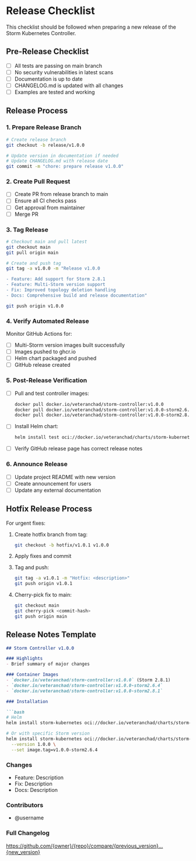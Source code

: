 # Release Checklist

This checklist should be followed when preparing a new release of the Storm Kubernetes Controller.

## Pre-Release Checklist

- [ ] All tests are passing on main branch
- [ ] No security vulnerabilities in latest scans
- [ ] Documentation is up to date
- [ ] CHANGELOG.md is updated with all changes
- [ ] Examples are tested and working

## Release Process

### 1. Prepare Release Branch

```bash
# Create release branch
git checkout -b release/v1.0.0

# Update version in documentation if needed
# Update CHANGELOG.md with release date
git commit -m "chore: prepare release v1.0.0"
```

### 2. Create Pull Request

- [ ] Create PR from release branch to main
- [ ] Ensure all CI checks pass
- [ ] Get approval from maintainer
- [ ] Merge PR

### 3. Tag Release

```bash
# Checkout main and pull latest
git checkout main
git pull origin main

# Create and push tag
git tag -a v1.0.0 -m "Release v1.0.0

- Feature: Add support for Storm 2.8.1
- Feature: Multi-Storm version support
- Fix: Improved topology deletion handling
- Docs: Comprehensive build and release documentation"

git push origin v1.0.0
```

### 4. Verify Automated Release

Monitor GitHub Actions for:
- [ ] Multi-Storm version images built successfully
- [ ] Images pushed to ghcr.io
- [ ] Helm chart packaged and pushed
- [ ] GitHub release created

### 5. Post-Release Verification

- [ ] Pull and test controller images:
  ```bash
  docker pull docker.io/veteranchad/storm-controller:v1.0.0
  docker pull docker.io/veteranchad/storm-controller:v1.0.0-storm2.6.4
  docker pull docker.io/veteranchad/storm-controller:v1.0.0-storm2.8.1
  ```

- [ ] Install Helm chart:
  ```bash
  helm install test oci://docker.io/veteranchad/charts/storm-kubernetes --version 1.0.0
  ```

- [ ] Verify GitHub release page has correct release notes

### 6. Announce Release

- [ ] Update project README with new version
- [ ] Create announcement for users
- [ ] Update any external documentation

## Hotfix Release Process

For urgent fixes:

1. Create hotfix branch from tag:
   ```bash
   git checkout -b hotfix/v1.0.1 v1.0.0
   ```

2. Apply fixes and commit

3. Tag and push:
   ```bash
   git tag -a v1.0.1 -m "Hotfix: <description>"
   git push origin v1.0.1
   ```

4. Cherry-pick fix to main:
   ```bash
   git checkout main
   git cherry-pick <commit-hash>
   git push origin main
   ```

## Release Notes Template

```markdown
## Storm Controller v1.0.0

### Highlights
- Brief summary of major changes

### Container Images
- `docker.io/veteranchad/storm-controller:v1.0.0` (Storm 2.8.1)
- `docker.io/veteranchad/storm-controller:v1.0.0-storm2.6.4`
- `docker.io/veteranchad/storm-controller:v1.0.0-storm2.8.1`

### Installation

```bash
# Helm
helm install storm-kubernetes oci://docker.io/veteranchad/charts/storm-kubernetes --version 1.0.0

# Or with specific Storm version
helm install storm-kubernetes oci://docker.io/veteranchad/charts/storm-kubernetes \
  --version 1.0.0 \
  --set image.tag=v1.0.0-storm2.6.4
```

### Changes
- Feature: Description
- Fix: Description
- Docs: Description

### Contributors
- @username

### Full Changelog
<!-- Replace with actual compare URL -->
https://github.com/{owner}/{repo}/compare/{previous_version}...{new_version}
```